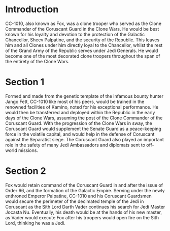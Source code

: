 # Introduction

CC-1010, also known as Fox, was a clone trooper who served as the Clone Commander of the Coruscant Guard in the Clone Wars.
He would be best known for his loyalty and devotion to the protection of the Galactic Chancellor, Sheev Palpatine, and the security of the Republic.
This leaves him and all Clones under him directly loyal to the Chancellor, whilst the rest of the Grand Army of the Republic serves under Jedi Generals.
He would become one of the most decorated clone troopers throughout the span of the entirety of the Clone Wars.

# Section 1

Formed and made from the genetic template of the infamous bounty hunter Jango Fett, CC-1010 like most of his peers, would be trained in the renowned facilities of Kamino, noted for his exceptional performance.
He would then be transferred and deployed within the Republic in the early days of the Clone Wars, assuming the post of the Clone Commander of the Coruscant Guard.
With the progression of the Clone Wars in sway, the Coruscant Guard would supplement the Senate Guard as a peace-keeping force in the volatile capital, and would help in the defense of Coruscant against the Separatist siege.
The Coruscant Guard also played an important role in the safety of many Jedi Ambassadors and diplomats sent to off-world missions.

# Section 2

Fox would retain command of the Coruscant Guard in and after the issue of Order 66, and the formation of the Galactic Empire.
Serving under the newly enthroned Emperor Palpatine, CC-1010 and his Coruscant Guardsmen would secure the perimeter of the decimated temple of the Jedi in Coruscant as the Sith Lord Darth Vader continues his search for Jedi Master Jocasta Nu.
Eventually, his death would be at the hands of his new master, as Vader would execute Fox after his troopers would open fire on the Sith Lord, thinking he was a Jedi.
